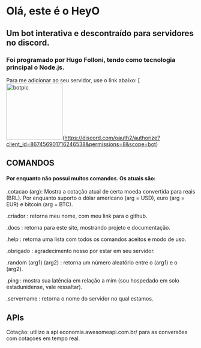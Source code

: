 # Olá, este é o HeyO

## Um bot interativa e descontraído para servidores no discord. 

### Foi programado por Hugo Folloni, tendo como tecnologia principal o Node.js.

Para me adicionar ao seu servidor, use o link abaixo:
[<img src="https://cdn.discordapp.com/attachments/867457879047929918/867830621467967578/ErG18llWMAAIziI.jpeg" alt="botpic" width="150"  />(https://discord.com/oauth2/authorize?client_id=867456901716246538&permissions=8&scope=bot)


## COMANDOS
#### Por enquanto não possui muitos comandos. Os atuais são:

.cotacao (arg): Mostra a cotação atual de certa moeda convertida para reais (BRL). Por enquanto suporto o dólar americano (arg = USD), euro (arg = EUR) e bitcoin (arg = BTC).

.criador : retorna meu nome, com meu link para o github.

.docs : retorna para este site, mostrando projeto e documentação.

.help : retorna uma lista com todos os comandos aceitos e modo de uso.

.obrigado : agradecimento nosso por estar em seu servidor.

.random (arg1) (arg2) : retorna um número aleatório entre o (arg1) e o (arg2).

.ping : mostra sua latência em relação a mim (sou hospedado em solo estadunidense, vale ressaltar).

.servername : retorna o nome do servidor no qual estamos.

## APIs
Cotação: utilizo a api economia.awesomeapi.com.br/ para as conversões com cotaçoes em tempo real.


